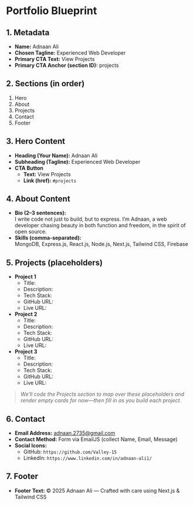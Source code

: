 # Portfolio Blueprint

## 1. Metadata
- **Name:** Adnaan Ali
- **Chosen Tagline:** Experienced Web Developer
- **Primary CTA Text:** View Projects
- **Primary CTA Anchor (section ID):** projects

## 2. Sections (in order)
1. Hero  
2. About  
3. Projects  
4. Contact  
5. Footer  

## 3. Hero Content
- **Heading (Your Name):** Adnaan Ali
- **Subheading (Tagline):** Experienced Web Developer
- **CTA Button**
  - **Text:** View Projects
  - **Link (href):** `#projects`

## 4. About Content
- **Bio (2–3 sentences):**  
  I write code not just to build, but to express. I’m Adnaan, a web developer chasing beauty in both function and freedom, in the spirit of open source.
- **Skills (comma-separated):**  
  MongoDB, Express.js, React.js, Node.js, Next.js, Tailwind CSS, Firebase

## 5. Projects (placeholders)
- **Project 1**  
  - Title:  
  - Description:  
  - Tech Stack:  
  - GitHub URL:  
  - Live URL:  
- **Project 2**  
  - Title:  
  - Description:  
  - Tech Stack:  
  - GitHub URL:  
  - Live URL:  
- **Project 3**  
  - Title:  
  - Description:  
  - Tech Stack:  
  - GitHub URL:  
  - Live URL:  

> *We’ll code the Projects section to map over these placeholders and render empty cards for now—then fill in as you build each project.*

## 6. Contact
- **Email Address:** adnaan.2735@gmail.com  
- **Contact Method:** Form via EmailJS (collect Name, Email, Message)  
- **Social Icons:**  
  - GitHub: `https://github.com/Valley-15`  
  - LinkedIn: `https://www.linkedin.com/in/adnaan-ali1/`

## 7. Footer
- **Footer Text:** © 2025 Adnaan Ali — Crafted with care using Next.js & Tailwind CSS

